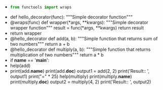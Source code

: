 - ```python
  from functools import wraps
- def hello_decorator(func):
    """Simple decorator function"""
- @wraps(func)
    def wrapper(*args, **kwargs):
        """Simple decorator wrapper function"""
        result = func(*args, **kwargs)
        return result
- return wrapper
- @hello_decorator
  def add(a, b):
    """Simple function that returns sum of two numbers"""
    return a + b
- @hello_decorator
  def multiply(a, b):
    """Simple function that returns multiplication of two numbers"""
    return a * b
- if __name__ == '__main__':
- help(add)
- print(add.__name__)
    print(add.__doc__) 
  output1 = add(2, 2)
    print('Result:: ', output1) 
  print("=" * 25)
    help(multiply)
    print(multiply.__name__)
    print(multiply.__doc__)
    output2 = multiply(4, 2)
    print('Result:: ', output2)
  ```